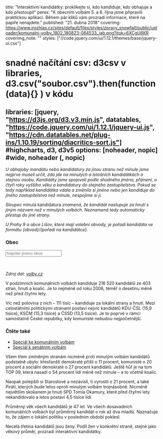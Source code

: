 title: "Interaktivní kandidátky: proklikejte si, kdo kandiduje, kdo obhajuje a kdo přestoupil"
perex: "K obecním volbám 5. a 6. října jsme připravili praktickou aplikaci. Během pár kliků vám prozradí informace, které na papíře nenajdete."
published: "21. dubna 2018"
coverimg: https://www.irozhlas.cz/sites/default/files/styles/zpravy_snowfall/public/uploader/komunalni-volby_1802_180823-084533_jab.png?itok=6XCgU6KR
coverimg_note: ""
styles: ["//code.jquery.com/ui/1.12.1/themes/base/jquery-ui.css"]
# snadné načítání csv: d3csv v libraries, d3.csv("soubor.csv").then(function(data){} ) v kódu
libraries: [jquery, "https://d3js.org/d3.v3.min.js", datatables, "https://code.jquery.com/ui/1.12.1/jquery-ui.js", "https://cdn.datatables.net/plug-ins/1.10.19/sorting/diacritics-sort.js"] #highcharts, d3, d3v5
options: [noheader, nopic] #wide, noheader (, nopic)
---

_U obhajoby mandátu nebo kandidatury za jinou stranu než minule jsme nejprve museli určit, zda jde na minulých a letošních kandidátkách o stejnou osobu. Kandidáty jsme spojovali podle shodného jména, příjmení, o čtyři roky vyššího věku a kandidatury do stejného zastupitelstva. Pokud se tedy například kandidátka vdala a změnila si jméno nebo jen kandiduje do jiného zastupitelstva než minule, nespojíme si ji._

_Sloupec_ minulá kandidatura _znamená, že kandidát nastupuje za hnutí s jiným názvem než v minulých volbách. Neznamená tedy automaticky přestup do jiné strany._

_U Prahy 9 a obce Lišov, které mají volební obvody, je pořadí kandidáta ve formátu {obvod}/{pořadí na kandidátce}._

<wide>
<div id="container">
	<div id="obec">
		<h3>Obec</h3>
		<form onsubmit="return false">
			<div class="autocomplete" style="width:300px;">
				<input id="vyberObce" name="vyberObce" type="text" placeholder="Napište jméno obce">
			</div>
		</form>
	</div>
	<div id="strany">
		<table id="tabulkaStran" class="display" style="width:100%"></table></div>
	<div id="kandidati"><table id="tabulkaKandidatu" class="display" style="width:100%"></table></div>
</div>
</wide>

_Zdroj dat: [volby.cz](https://volby.cz/pls/kv2018/kv?xjazyk=CZ&xid=1)_

V podzimních komunálních volbách kandiduje 216 520 kandidátů ze 403 stran, hnutí a koalic. Je to nejméně od roku 2006, téměř o desetinu méně než před čtyřmi lety.

Víc než polovina z nich – 111 tisíc – kandiduje za lokální strany a hnutí. Mezi celostátními politickými stranami postaví nejvíc kandidátů KDU-ČSL (15,9 tisíce), KSČM (15,3 tisíce) a ČSSD (13,5 tisíce). Je to poprvé v rámci samostatné České republiky, kdy komunisté nebudou nejpočetnější.

<left>
<h3>Čtěte také</h3>
<ul>
	<li><a href="https://www.irozhlas.cz/volby/komunalni-volby-2018" target="_blank">Speciál ke komunálním volbám</a></li>
	<li><a href="https://www.irozhlas.cz/volby/senatni-volby-2018" target="_blank">Speciál k senátním volbám</a></li>
</ul>
</left>

Všem třem zmíněným stranám nicméně proti minulým volbám kandidátů podstatně ubylo: křesťanští demokraté přišli o 11 procent, komunisté o 20 procent a sociální demokraté o 27 procent kandidátů. Ještě hůř je na tom TOP 09, která nasadí o 54 procent lidí méně než minule – a to včetně koalic.

Naopak polepšili si Starostové a nezávislí, ti vyrostli o 21 procent, a také Piráti, kterých bude letos oproti minulým volbám trojnásobně. Nicméně největším skokanem je hnutí SPD Tomia Okamury, které před čtyřmi lety nekandidovalo a letos postaví 4,5 tisíce lidí.

Průměrný věk všech kandidátů je 47 let. Ve všech dosavadních komunálních volbách byl průměrný kandidát o rok až dva mladší. Naznačuje to, že zájem o lokální politiku v posledním období poklesl.

Necelá třetina kandidátů jsou ženy. Podíl žen v konkrétní straně, stejně jako věkový průměr, prozradí interaktivní kandidátky.
